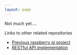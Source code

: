 ```yaml
---
layout: page
---
```


Not much yet....

Links to other related repositories

* [Previous raspberry pi project](https://github.com/moozer/busstalk)
* [RESTful API implementation](https://github.com/moozer/restex)
